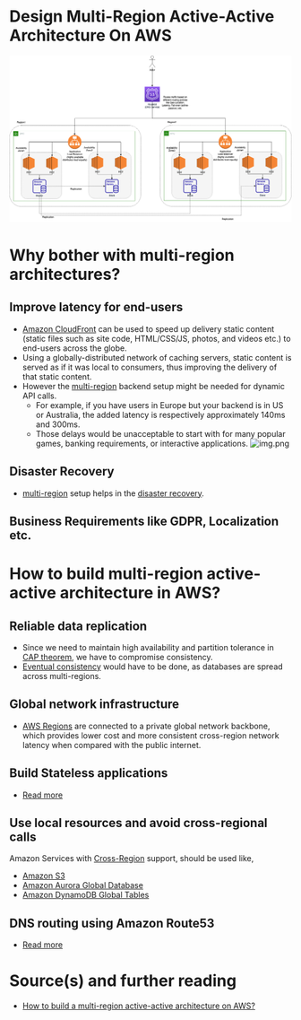 
# Design Multi-Region Active-Active Architecture On AWS

![img.png](AWS-AZ-Region-HA.drawio.png)

# Why bother with multi-region architectures?

## Improve latency for end-users
- [Amazon CloudFront](../../1_NetworkingAndContentDelivery/AmazonCloudFront.md) can be used to speed up delivery static content (static files such as site code, HTML/CSS/JS, photos, and videos etc.) to end-users across the globe.
- Using a globally-distributed network of caching servers, static content is served as if it was local to consumers, thus improving the delivery of that static content.
- However the [multi-region](../../AWS-Global-Architecture-Region-AZ.md) backend setup might be needed for dynamic API calls.
  - For example, if you have users in Europe but your backend is in US or Australia, the added latency is respectively approximately 140ms and 300ms. 
  - Those delays would be unacceptable to start with for many popular games, banking requirements, or interactive applications.
![img.png](https://acg-wordpress-content-production.s3.us-west-2.amazonaws.com/app/uploads/2021/01/1_-rGhWmNF23-Hfx4uQWR5LA.png)

## Disaster Recovery
- [multi-region](../../AWS-Global-Architecture-Region-AZ.md) setup helps in the [disaster recovery](../../../1_HLDDesignComponents/0_SystemGlossaries/FaultTolerance&DisasterRecovery.md#disaster-recoveryhttpsenwikipediaorgwikidisaster_recovery).

## Business Requirements like GDPR, Localization etc.

# How to build multi-region active-active architecture in AWS?

## Reliable data replication
- Since we need to maintain high availability and partition tolerance in [CAP theorem](../../../1_HLDDesignComponents/0_SystemGlossaries/CAPTheorem.md), we have to compromise consistency.
- [Eventual consistency](../../../1_HLDDesignComponents/0_SystemGlossaries/ReplicationAndDataConsistency.md#eventual-consistency-async-replication) would have to be done, as databases are spread across multi-regions.

## Global network infrastructure
- [AWS Regions](../../AWS-Global-Architecture-Region-AZ.md) are connected to a private global network backbone, which provides lower cost and more consistent cross-region network latency when compared with the public internet.

## Build Stateless applications
- [Read more](../../../1_HLDDesignComponents/0_SystemGlossaries/README.md#stateless-protocol)

## Use local resources and avoid cross-regional calls
Amazon Services with [Cross-Region](../../AWS-Global-Architecture-Region-AZ.md) support, should be used like,
- [Amazon S3](../../7_StorageServices/AmazonS3.md#cross-region-supported)
- [Amazon Aurora Global Database](../../6_DatabaseServices/AmazonAurora/AuroraGlobalDatabase.md)
- [Amazon DynamoDB Global Tables](../../6_DatabaseServices/AmazonDynamoDB.md#amazon-dynamodb-global-tableshttpsawsamazoncomdynamodbglobal-tables)

## DNS routing using Amazon Route53
- [Read more](../../1_NetworkingAndContentDelivery/AmazonRoute53.md)

# Source(s) and further reading
- [How to build a multi-region active-active architecture on AWS?](https://acloudguru.com/blog/engineering/why-and-how-do-we-build-a-multi-region-active-active-architecture)

